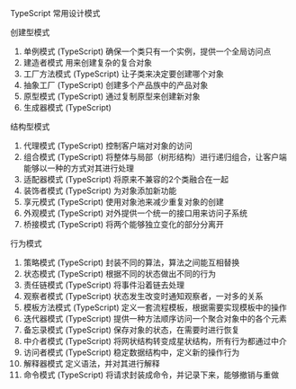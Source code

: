 TypeScript 常用设计模式

创建型模式

1. 单例模式 (TypeScript)
   确保一个类只有一个实例，提供一个全局访问点
2. 建造者模式
   用来创建复杂的复合对象
3. 工厂方法模式 (TypeScript)
   让子类来决定要创建哪个对象
4. 抽象工厂 (TypeScript)
   创建多个产品族中的产品对象
5. 原型模式 (TypeScript)
   通过复制原型来创建新对象
6. 生成器模式 (TypeScript)

结构型模式

1. 代理模式 (TypeScript)
   控制客户端对对象的访问
2. 组合模式 (TypeScript)
   将整体与局部（树形结构）进行递归组合，让客户端能够以一种的方式对其进行处理
3. 适配器模式 (TypeScript)
   将原来不兼容的2个类融合在一起
4. 装饰者模式 (TypeScript)
   为对象添加新功能
5. 享元模式 (TypeScript)
   使用对象池来减少重复对象的创建
6. 外观模式 (TypeScript)
   对外提供一个统一的接口用来访问子系统
7. 桥接模式 (TypeScript)
   将两个能够独立变化的部分分离开
   

行为模式

1. 策略模式 (TypeScript)
   封装不同的算法，算法之间能互相替换
2. 状态模式 (TypeScript)
   根据不同的状态做出不同的行为
3. 责任链模式 (TypeScript)
   将事件沿着链去处理
4. 观察者模式 (TypeScript)
   状态发生改变时通知观察者，一对多的关系
5. 模板方法模式 (TypeScript)
   定义一套流程模板，根据需要实现模板中的操作
6. 迭代器模式 (TypeScript)
   提供一种方法顺序访问一个聚合对象中的各个元素
7. 备忘录模式 (TypeScript)
   保存对象的状态，在需要时进行恢复
8. 中介者模式 (TypeScript)
   将网状结构转变成星状结构，所有行为都通过中介
9. 访问者模式 (TypeScript)
   稳定数据结构中，定义新的操作行为
10. 解释器模式
    定义语法，并对其进行解释
11. 命令模式 (TypeScript)
    将请求封装成命令，并记录下来，能够撤销与重做






